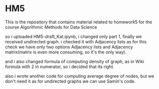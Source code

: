 # HM5
This is the repository that contains material related to homework5 for the course Algorithmic Methods for Data Science

so i uploaded HM5-draft_Kat.ipynb, i changed only part 1, finally we received undirected graph. i checked it with Adjacency lists as for this check we have only two options Adjacency lists and Adjacency matrix(matrix is even more consuming, so it's the only way).

and i also changed formula of computing density of graph, as in Wiki formula with 2 in numerator, so i decided that its right.

also i wrote another code for computing average degree of nodes, but we don't need it as for undirected graphs we can use Samin's code.
